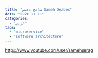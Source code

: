 ```yaml
---
title: "سامح دعبس Sameh Deabes"
date: "2020-11-11"
categories:
  - "عربي"
tags:
  - "microservice"
  - "software architecture"
---
```


https://www.youtube.com/user/samehserag
